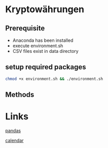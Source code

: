 # Kryptowährungen

## Prerequisite
- Anaconda has been installed
- execute environment.sh 
- CSV files exist in data directory

## setup required  packages
```bash
chmod +x environment.sh && ./environment.sh
```

## Methods
    
# Links
[pandas](https://pandas.pydata.org/pandas-docs/stable/reference/api/pandas.qcut.html)

[calendar](https://docs.python.org/3/library/calendar.html)

